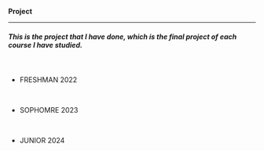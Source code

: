 **Project** 

------------------------------------------------------------------------------------------------
##### *This is the project that I have done, which is the final project of each course I have studied.* #####

<br>

- FRESHMAN 2022

<br>

- SOPHOMRE 2023

<br>

- JUNIOR 2024
